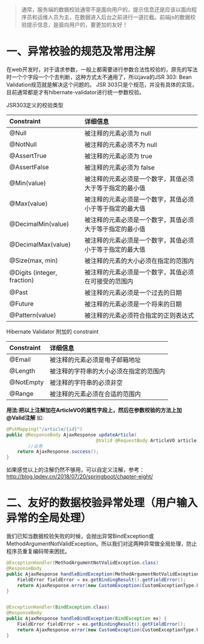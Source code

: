 > 通常，服务端的数据校验通常不是面向用户的，提示信息还是应该以面向程序员和运维人员为主，在数据进入后台之前进行一道拦截。前端js的数据校验提示信息，是面向用户的，要更加的友好！

# 一、异常校验的规范及常用注解

在web开发时，对于请求参数，一般上都需要进行参数合法性校验的，原先的写法时一个个字段一个个去判断，这种方式太不通用了，所以java的JSR 303: Bean Validation规范就是解决这个问题的。
JSR 303只是个规范，并没有具体的实现，目前通常都是才有hibernate-validator进行统一参数校验。

JSR303定义的校验类型

| Constraint                  | 详细信息                                                 |
| :-------------------------- | :------------------------------------------------------- |
| @Null                       | 被注释的元素必须为 null                                  |
| @NotNull                    | 被注释的元素必须不为 null                                |
| @AssertTrue                 | 被注释的元素必须为 true                                  |
| @AssertFalse                | 被注释的元素必须为 false                                 |
| @Min(value)                 | 被注释的元素必须是一个数字，其值必须大于等于指定的最小值 |
| @Max(value)                 | 被注释的元素必须是一个数字，其值必须小于等于指定的最大值 |
| @DecimalMin(value)          | 被注释的元素必须是一个数字，其值必须大于等于指定的最小值 |
| @DecimalMax(value)          | 被注释的元素必须是一个数字，其值必须小于等于指定的最大值 |
| @Size(max, min)             | 被注释的元素的大小必须在指定的范围内                     |
| @Digits (integer, fraction) | 被注释的元素必须是一个数字，其值必须在可接受的范围内     |
| @Past                       | 被注释的元素必须是一个过去的日期                         |
| @Future                     | 被注释的元素必须是一个将来的日期                         |
| @Pattern(value)             | 被注释的元素必须符合指定的正则表达式                     |

Hibernate Validator 附加的 constraint

| Constraint | 详细信息                               |
| :--------- | :------------------------------------- |
| @Email     | 被注释的元素必须是电子邮箱地址         |
| @Length    | 被注释的字符串的大小必须在指定的范围内 |
| @NotEmpty  | 被注释的字符串的必须非空               |
| @Range     | 被注释的元素必须在合适的范围内         |

**用法:把以上注解加在ArticleVO的属性字段上，然后在参数校验的方法上加@Valid注解**
如:

```java
@PutMapping("/article/{id}")
public @ResponseBody AjaxResponse updateArticle(
                                 @Valid @RequestBody ArticleVO article) {
        //业务
    return AjaxResponse.success();
}
```

如果感觉以上的注解仍然不够用，可以自定义注解，参考：
http://blog.lqdev.cn/2018/07/20/springboot/chapter-eight/

# 二、友好的数据校验异常处理（用户输入异常的全局处理）

我们已知当数据校验失败的时候，会抛出异常BindException或MethodArgumentNotValidException。所以我们对这两种异常做全局处理，防止程序员重复编码带来困扰。

```java
@ExceptionHandler(MethodArgumentNotValidException.class)
@ResponseBody
public AjaxResponse handleBindException(MethodArgumentNotValidException ex) {
    FieldError fieldError = ex.getBindingResult().getFieldError();
    return AjaxResponse.error(new CustomException(CustomExceptionType.USER_INPUT_ERROR,fieldError.getDefaultMessage()));
}


@ExceptionHandler(BindException.class)
@ResponseBody
public AjaxResponse handleBindException(BindException ex) {
    FieldError fieldError = ex.getBindingResult().getFieldError();
    return AjaxResponse.error(new CustomException(CustomExceptionType.USER_INPUT_ERROR,fieldError.getDefaultMessage()));
}
```